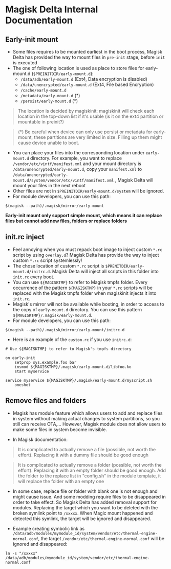 # Magisk Delta Internal Documentation

## Early-init mount

- Some files requires to be mounted earliest in the boot process, Magisk Delta has provided the way to mount files in `pre-init` stage, before `init` is executed
- The one of following location is used as place to store files for early-mount.d (`$PREINITDIR/early-mount.d`):
  - `/data/adb/early-mount.d` (Ext4, Data encryption is disabled)
  - `/data/unencrypted/early-mount.d` (Ext4, File based Encryption)
  - `/cache/early-mount.d`
  - `/metadata/early-mount.d` (*)
  - `/persist/early-mount.d` (*)

> The location is decided by magiskinit: magiskinit will check each location in the top-down list if it's usable (is it on the ext4 partition or mountable in preinit?)

> (*) Be careful when device can only use persist or metadata for early-mount, these partitions are very limited in size. Filling up them might cause device unable to boot.

- You can place your files into the corresponding location under `early-mount.d` directory. For example, you want to replace `/vendor/etc/vintf/manifest.xml` and your mount directory is `/data/unencrypted/early-mount.d`, copy your `manifest.xml` to `/data/unencrypted/early-mount.d/system/vendor/etc/vintf/manifest.xml` , Magisk Delta will mount your files in the next reboot​
- Other files are not in `$PREINITDIR/early-mount.d/system` will be ignored.
- For module developers, you can use this path:
```
$(magisk --path)/.magisk/mirror/early-mount
```


**Early-init mount only support simple mount, which means it can replace files but cannot add new files, folders or replace folders**

## init.rc inject

- Feel annoying when you must repack boot image to inject custom `*.rc` script by using `overlay.d`? Magisk Delta has provide the way to inject custom `*.rc` script systemlessly!
- The chose location of custom `*.rc` script is `$PRENITDIR/early-mount.d/initrc.d`. Magisk Delta will inject all scripts in this folder into `init.rc` every boot.
- You can use `${MAGISKTMP}` to refer to Magisk tmpfs folder. Every occurrence of the pattern `${MAGISKTMP}` in your `*.rc` scripts will be replaced with the Magisk tmpfs folder when magiskinit injects it into `init.rc`.
- Magisk's mirror will not be available while booting, in order to access to the copy of `early-mount.d` directory. You can use this pattern `${MAGISKTMP}/.magisk/early-mount.d`.
- For module developers, you can use this path:
```
$(magisk --path)/.magisk/mirror/early-mount/initrc.d
```
- Here is an example of the `custom.rc` if you use `initrc.d`:

```
# Use ${MAGISKTMP} to refer to Magisk's tmpfs directory

on early-init
    setprop sys.example.foo bar
    insmod ${MAGISKTMP}/.magisk/early-mount.d/libfoo.ko
    start myservice

service myservice ${MAGISKTMP}/.magisk/early-mount.d/myscript.sh
    oneshot
```


## Remove files and folders

- Magisk has module feature which allows users to add and replace files in system without making actual changes to system partitions, so you still can receive OTA,... However, Magisk module does not allow users to make some files in system become invisible.

- In Magisk documentation:

> It is complicated to actually remove a file (possible, not worth the effort). Replacing it with a dummy file should be good enough

> It is complicated to actually remove a folder (possible, not worth the effort). Replacing it with an empty folder should be good enough. Add the folder to the replace list in "config.sh" in the module template, it will replace the folder with an empty one

- In some case, replace file or folder with blank one is not enough and might cause issue. And some modding require files to be disappeared in order to take effect. So Magisk Delta has added removal support for modules. Replacing the target which you want to be deleted with the broken symlink point to `/xxxxx`. When Magic mount happened and detected this symlink, the target will be ignored and disappeared.

- Example creating symbolic link as `/data/adb/modules/mymodule_id/system/vendor/etc/thermal-engine-normal.conf`, the target `/vendor/etc/thermal-engine-normal.conf` will be ignored and disappeared:

```
ln -s "/xxxxx" /data/adb/modules/mymodule_id/system/vendor/etc/thermal-engine-normal.conf
```
